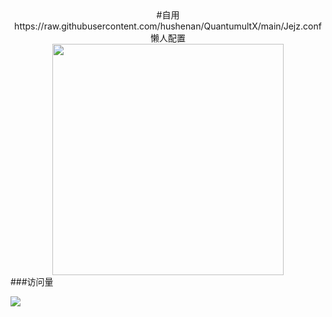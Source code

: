  <div align=center>
#自用
https://raw.githubusercontent.com/hushenan/QuantumultX/main/Jejz.conf   懒人配置
 </div>
 <div align=center>
<img src="https://raw.githubusercontent.com/hushenan/Picture/main/1.gif" width="370" height="370">
</div>
###访问量


![](http://profile-counter.glitch.me/hushenan/count.svg)
